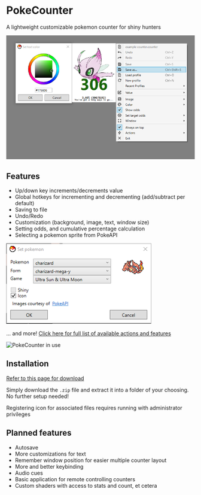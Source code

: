 # PokeCounter
A lightweight customizable pokemon counter for shiny hunters

![Overview of PokeCounter](img/readme/app-overview.png)

## Features

- Up/down key increments/decrements value
- Global hotkeys for incrementing and decrementing (add/subtract per default)
- Saving to file
- Undo/Redo
- Customization (background, image, text, window size)
- Setting odds, and cumulative percentage calculation
- Selecting a pokemon sprite from PokeAPI

![Pokemon sprite being chosen from PokeAPI popup](img/readme/pokemon-selector.png)

... and more!
[Click here for full list of available actions and features](FEATURES.md)

![PokeCounter in use](img/readme/example.gif)

## Installation

[Refer to this page for download](https://github.com/totalaj/poke-counter/releases)

Simply download the `.zip` file and extract it into a folder of your choosing. No further setup needed!

Registering icon for associated files requires running with administrator privileges

## Planned features

- Autosave
- More customizations for text
- Remember window position for easier multiple counter layout
- More and better keybinding
- Audio cues
- Basic application for remote controlling counters
- Custom shaders with access to stats and count, et cetera
